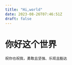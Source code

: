 ```yaml
---
title: "Hi,world"
date: 2023-08-26T07:46:51Z
draft: false
---
```


# 你好这个世界
    祝你也祝我，勇敢且坚强、乐观且豁达
    